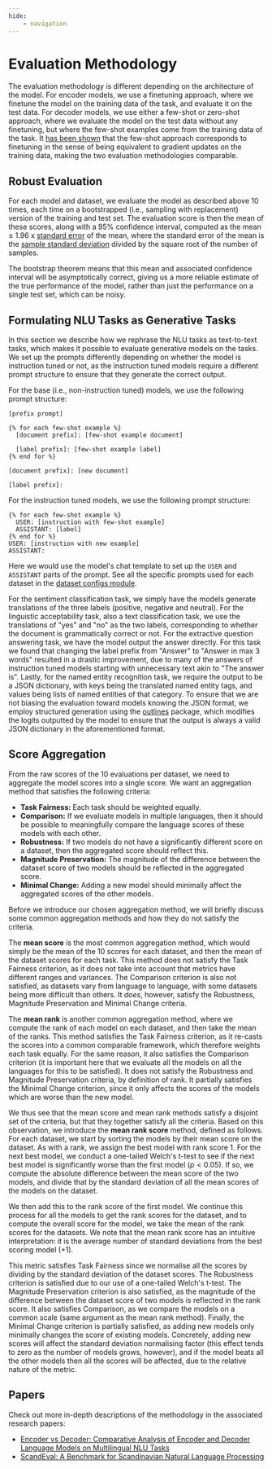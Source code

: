 ```yaml
---
hide:
    - navigation
---
```

# Evaluation Methodology

The evaluation methodology is different depending on the architecture of the model. For
encoder models, we use a finetuning approach, where we finetune the model on the
training data of the task, and evaluate it on the test data. For decoder models, we use
either a few-shot or zero-shot approach, where we evaluate the model on the test data
without any finetuning, but where the few-shot examples come from the training data of
the task. It [has been shown](https://doi.org/10.48550/arXiv.2309.05858) that the few-shot
approach corresponds to finetuning in the sense of being equivalent to gradient updates
on the training data, making the two evaluation methodologies comparable.


## Robust Evaluation

For each model and dataset, we evaluate the model as described above 10 times, each time
on a bootstrapped (i.e., sampling with replacement) version of the training and test
set. The evaluation score is then the mean of these scores, along with a 95% confidence
interval, computed as the mean ± 1.96 x [standard
error](https://en.wikipedia.org/wiki/Standard_error) of the mean, where the standard
error of the mean is the [sample standard
deviation](https://en.wikipedia.org/wiki/Standard_deviation#Corrected_sample_standard_deviation)
divided by the square root of the number of samples.

The bootstrap theorem means that this mean and associated confidence interval will be
asymptotically correct, giving us a more reliable estimate of the true performance of
the model, rather than just the performance on a single test set, which can be noisy.


## Formulating NLU Tasks as Generative Tasks

In this section we describe how we rephrase the NLU tasks as text-to-text tasks, which
makes it possible to evaluate generative models on the tasks. We set up the prompts
differently depending on whether the model is instruction tuned or not, as the
instruction tuned models require a different prompt structure to ensure that they
generate the correct output.

For the base (i.e., non-instruction tuned) models, we use the following prompt
structure:

```
[prefix prompt]

{% for each few-shot example %}
  [document prefix]: [few-shot example document]

  [label prefix]: [few-shot example label]
{% end for %}

[document prefix]: [new document]

[label prefix]:
```

For the instruction tuned models, we use the following prompt structure:

```
{% for each few-shot example %}
  USER: [instruction with few-shot example]
  ASSISTANT: [label]
{% end for %}
USER: [instruction with new example]
ASSISTANT:
```

Here we would use the model's chat template to set up the `USER` and `ASSISTANT` parts
of the prompt. See all the specific prompts used for each dataset in the [dataset
configs
module](https://scandeval.com/ScandEval/src/scandeval/dataset_configs/#scandeval.dataset_configs).

For the sentiment classification task, we simply have the models generate translations
of the three labels (positive, negative and neutral). For the linguistic acceptability
task, also a text classification task, we use the translations of "yes" and "no" as the
two labels, corresponding to whether the document is grammatically correct or not. For
the extractive question answering task, we have the model output the answer directly.
For this task we found that changing the label prefix from "Answer" to "Answer in max 3
words" resulted in a drastic improvement, due to many of the answers of instruction
tuned models starting with unnecessary text akin to "The answer is". Lastly, for the
named entity recognition task, we require the output to be a JSON dictionary, with keys
being the translated named entity tags, and values being lists of named entities of that
category. To ensure that we are not biasing the evaluation toward models knowing the
JSON format, we employ structured generation using the
[outlines](https://github.com/dottxt-ai/outlines) package, which modifies the logits
outputted by the model to ensure that the output is always a valid JSON dictionary in
the aforementioned format.


## Score Aggregation

From the raw scores of the 10 evaluations per dataset, we need to aggregate
the model scores into a single score. We want an aggregation method that satisfies the
following criteria:

- **Task Fairness:** Each task should be weighted equally.
- **Comparison:** If we evaluate models in multiple languages, then it should be
  possible to meaningfully compare the language scores of these models with each other.
- **Robustness:** If two models do not have a significantly different score on a
  dataset, then the aggregated score should reflect this.
- **Magnitude Preservation:** The magnitude of the difference between the dataset score
  of two models should be reflected in the aggregated score.
- **Minimal Change:** Adding a new model should minimally affect the aggregated scores
  of the other models.

Before we introduce our chosen aggregation method, we will briefly discuss some common
aggregation methods and how they do not satisfy the criteria.

The **mean score** is the most common aggregation method, which would simply be the mean
of the 10 scores for each dataset, and then the mean of the dataset scores for each
task. This method does not satisfy the Task Fairness criterion, as it does not take into
account that metrics have different ranges and variances. The Comparison criterion is
also not satisfied, as datasets vary from language to language, with some datasets being
more difficult than others. It _does_, however, satisfy the Robustness, Magnitude
Preservation and Minimal Change criteria.

The **mean rank** is another common aggregation method, where we compute the rank of
each model on each dataset, and then take the mean of the ranks. This method satisfies
the Task Fairness criterion, as it re-casts the scores into a common comparable
framework, which therefore weights each task equally. For the same reason, it also
satisfies the Comparison criterion (it is important here that we evaluate all the models
on all the languages for this to be satisfied). It does not satisfy the Robustness and
Magnitude Preservation criteria, by definition of rank. It partially satisfies the
Minimal Change criterion, since it only affects the scores of the models which are worse
than the new model.

We thus see that the mean score and mean rank methods satisfy a disjoint set of the
criteria, but that they together satisfy all the criteria. Based on this observation, we
introduce the **mean rank score** method, defined as follows. For each dataset, we start
by sorting the models by their mean score on the dataset. As with a rank, we assign the
best model with rank score 1. For the next best model, we conduct a one-tailed Welch's
t-test to see if the next best model is significantly worse than the first model ($p <
0.05$). If so, we compute the absolute difference between the mean score of the two
models, and divide that by the standard deviation of all the mean scores of the models
on the dataset.

We then add this to the rank score of the first model. We continue this process for all
the models to get the rank scores for the dataset, and to compute the overall score for
the model, we take the mean of the rank scores for the datasets. We note that the mean
rank score has an intuitive interpretation: it is the average number of standard
deviations from the best scoring model (+1).

This metric satisfies Task Fairness since we normalise all the scores by dividing by the
standard deviation of the dataset scores. The Robustness criterion is satisfied due to
our use of a one-tailed Welch's t-test. The Magnitude Preservation criterion is also
satisfied, as the magnitude of the difference between the dataset score of two models is
reflected in the rank score. It also satisfies Comparison, as we compare the models on a
common scale (same argument as the mean rank method). Finally, the Minimal Change
criterion is partially satisfied, as adding new models only minimally changes the score
of existing models. Concretely, adding new scores will affect the standard deviation
normalising factor (this effect tends to zero as the number of models grows, however),
and if the model beats all the other models then all the scores will be affected, due to
the relative nature of the metric.

## Papers

Check out more in-depth descriptions of the methodology in the associated research
papers:

- [Encoder vs Decoder: Comparative Analysis of Encoder and Decoder Language Models on
  Multilingual NLU Tasks](https://doi.org/10.48550/arXiv.2406.13469)
- [ScandEval: A Benchmark for Scandinavian Natural Language
  Processing](https://aclanthology.org/2023.nodalida-1.20/)
